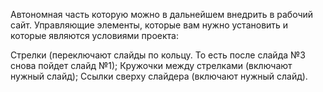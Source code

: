 Автономная часть которую можно в дальнейшем внедрить в рабочий сайт. 
Управляющие элементы, которые вам нужно установить и которые являются условиями проекта:

Стрелки (переключают слайды по кольцу. То есть после слайда №3 снова пойдет слайд №1);
Кружочки между стрелками (включают нужный слайд);
Ссылки сверху слайдера (включают нужный слайд).
